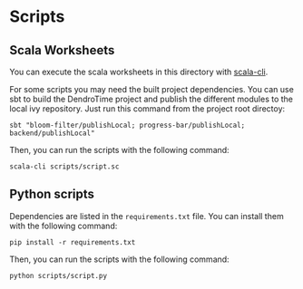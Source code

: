 # Scripts

## Scala Worksheets

You can execute the scala worksheets in this directory with [scala-cli](https://scala-cli.virtuslab.org).

For some scripts you may need the built project dependencies.
You can use sbt to build the DendroTime project and publish the different modules to the local ivy repository.
Just run this command from the project root directoy:

```shell
sbt "bloom-filter/publishLocal; progress-bar/publishLocal; backend/publishLocal"
```

Then, you can run the scripts with the following command:

```shell
scala-cli scripts/script.sc
```

## Python scripts

Dependencies are listed in the `requirements.txt` file.
You can install them with the following command:

```shell
pip install -r requirements.txt
```

Then, you can run the scripts with the following command:

```shell
python scripts/script.py
```
